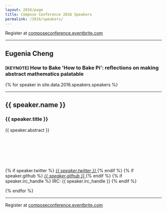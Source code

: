 ```yaml
---
layout: 2016/page
title: Compose Conference 2016 Speakers
permalink: /2016/speakers/
---
```


Register at <a href="http://composeconference.eventbrite.com">composeconference.eventbrite.com</a>

---

<div id="biowrap">
  <div class="container">
  <div class="row">
      <div class="col-lg-8 col-md-8 col-sm-8 col-xs-8">
    <h2>Eugenia Cheng</h2>
    <h3><small>[KEYNOTE]</small> How to Bake 'How to Bake Pi': reflections on making abstract mathematics palatable</h3>
    <p>
    </p>
      </div>
  </div><!-- --/row ---->
  </div><!-- --/container ---->
</div>


{% for speaker in site.data.2016.speakers.speakers %}

  <hr>

  <div id="biowrap">
  <div class="container">
  <div class="row">
      <div class="col-lg-8 col-md-8 col-sm-8 col-xs-8">
        <h2>{{ speaker.name }}</h2>
        <h3>{{ speaker.title }}</h3>
        <p>
          {{ speaker.abstract }}
        </p>
      </div>
      <div class="col-lg-4 col-md-4 col-sm-4 col-xs-4">
      <h2>&nbsp;</h2>
      <h3>&nbsp;</h3>
      <p class="text-centered">
{% if speaker.twitter %}
<a href="http://twitter.com/{{ speaker.twitter }}">
 <i class="fa fa-twitter"> {{ speaker.twitter }}</i>
</a>
{% endif %}
{% if speaker.github %}
<a href="http://github.com/{{ speaker.github }}">
 <i class="fa fa-github"> {{ speaker.github }}</i>
</a>
{% endif %}
{% if speaker.irc_handle %}
IRC: {{ speaker.irc_handle }}</i>
{% endif %}
</p>
</div>
</div><!-- --/row ---->
</div><!-- --/container ---->
</div>
{% endfor %}

---

Register at <a href="http://composeconference.eventbrite.com">composeconference.eventbrite.com</a>
